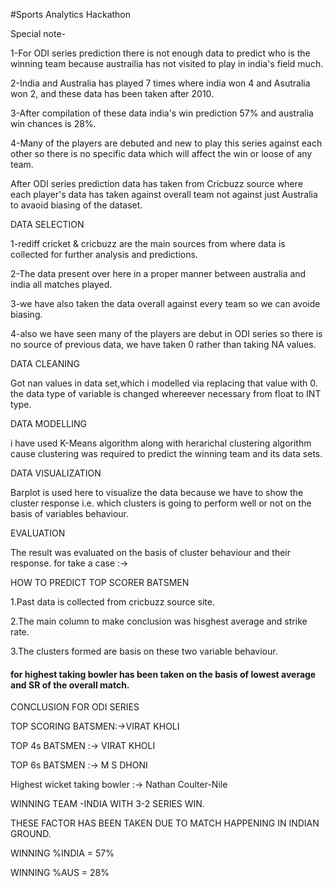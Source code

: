 #Sports Analytics Hackathon

Special note-

1-For ODI series prediction there is not enough data to predict who is the winning team because austrailia has not visited to play in india's field much.

2-India and Australia has played 7 times where india won 4 and Asutralia won 2, and these data has been taken after 2010.

3-After compilation of these data india's win prediction 57% and australia win chances is 28%.

4-Many of the players are debuted and new to play this series against each other so there is no specific data which will affect the win or loose of any team.



After ODI series prediction data has taken from Cricbuzz source where each player's data has taken against overall team not against just 
Australia to avaoid biasing of the dataset.

DATA SELECTION

1-rediff cricket & cricbuzz are the main sources from where data is collected for further analysis and predictions.

2-The data present over here in a proper manner between australia and india all matches played.

3-we have also taken the data overall against every team so we can avoide biasing.

4-also we have seen many of the players are debut in ODI series so there is no source of previous data, we have taken 0 rather than taking NA values.



DATA CLEANING

Got nan values in data set,which i modelled via replacing that value with 0.
the data type of variable is changed whereever necessary from float to INT type.

DATA MODELLING

i have used K-Means algorithm along with herarichal clustering algorithm cause clustering was required to predict the winning team and its data sets.

DATA VISUALIZATION

Barplot is used here to visualize the data because we have to show the cluster response i.e. which clusters is going to perform well or not on the basis of variables behaviour.


EVALUATION

The result was evaluated on the basis of cluster behaviour and their response.
for take a case :->

HOW TO PREDICT TOP SCORER BATSMEN

1.Past data is collected from cricbuzz source site.

2.The main column to make conclusion was hisghest average and strike rate.

3.The clusters formed are basis on these two variable behaviour.

#### for highest taking bowler has been taken on the basis of lowest average and SR of the overall match.


CONCLUSION FOR ODI SERIES

TOP SCORING BATSMEN:->VIRAT KHOLI

TOP 4s BATSMEN :-> VIRAT KHOLI

TOP 6s BATSMEN :-> M S DHONI

Highest wicket taking bowler :-> Nathan Coulter-Nile

WINNING TEAM -INDIA WITH 3-2 SERIES WIN.

THESE FACTOR HAS BEEN TAKEN DUE TO MATCH HAPPENING IN INDIAN GROUND.

WINNING %INDIA = 57%

WINNING %AUS   = 28%

